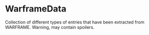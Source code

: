 # WarframeData
Collection of different types of entries that have been extracted from WARFRAME. Warning, may contain spoilers.
